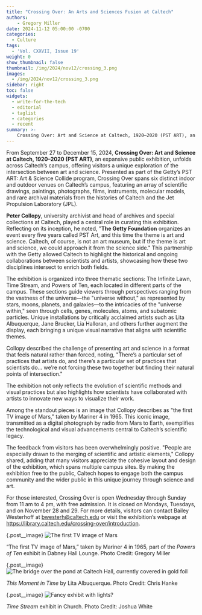 ```yaml
---
title: "Crossing Over: An Arts and Sciences Fusion at Caltech"
authors:
    - Gregory Miller
date: 2024-11-12 05:00:00 -0700
categories:
  - Culture
tags:
  - 'Vol. CXXVII, Issue 19'
weight: 0
show_thumbnail: false
thumbnail: /img/2024/nov12/crossing_3.png
images:
  - /img/2024/nov12/crossing_3.png
sidebar: right
toc: false
widgets:
  - write-for-the-tech
  - editorial
  - taglist
  - categories
  - recent
summary: >-
    Crossing Over: Art and Science at Caltech, 1920–2020 (PST ART), an expansive public exhibition, unfolds across Caltech’s campus, offering visitors a unique exploration of the intersection between art and science.
---
```


From September 27 to December 15, 2024, **Crossing Over: Art and Science at Caltech, 1920–2020 (PST ART)**, an expansive public exhibition, unfolds across Caltech’s campus, offering visitors a unique exploration of the intersection between art and science. Presented as part of the Getty’s PST ART: Art & Science Collide program, Crossing Over spans six distinct indoor and outdoor venues on Caltech’s campus, featuring an array of scientific drawings, paintings, photographs, films, instruments, molecular models, and rare archival materials from the histories of Caltech and the Jet Propulsion Laboratory (JPL).

**Peter Collopy**, university archivist and head of archives and special collections at Caltech, played a central role in curating this exhibition. Reflecting on its inception, he noted, "**The Getty Foundation** organizes an event every five years called PST Art, and this time the theme is art and science. Caltech, of course, is not an art museum, but if the theme is art and science, we could approach it from the science side." This partnership with the Getty allowed Caltech to highlight the historical and ongoing collaborations between scientists and artists, showcasing how these two disciplines intersect to enrich both fields.

The exhibition is organized into three thematic sections: The Infinite Lawn, Time Stream, and Powers of Ten, each located in different parts of the campus. These sections guide viewers through perspectives ranging from the vastness of the universe—the "universe without," as represented by stars, moons, planets, and galaxies—to the intricacies of the "universe within," seen through cells, genes, molecules, atoms, and subatomic particles. Unique installations by critically acclaimed artists such as Lita Albuquerque, Jane Brucker, Lia Halloran, and others further augment the display, each bringing a unique visual narrative that aligns with scientific themes.

Collopy described the challenge of presenting art and science in a format that feels natural rather than forced, noting, "There’s a particular set of practices that artists do, and there’s a particular set of practices that scientists do... we’re not forcing these two together but finding their natural points of intersection."

The exhibition not only reflects the evolution of scientific methods and visual practices but also highlights how scientists have collaborated with artists to innovate new ways to visualize their work.

Among the standout pieces is an image that Collopy describes as "the first TV image of Mars," taken by Mariner 4 in 1965. This iconic image, transmitted as a digital photograph by radio from Mars to Earth, exemplifies the technological and visual advancements central to Caltech’s scientific legacy.

The feedback from visitors has been overwhelmingly positive. "People are especially drawn to the merging of scientific and artistic elements," Collopy shared, adding that many visitors appreciate the cohesive layout and design of the exhibition, which spans multiple campus sites. By making the exhibition free to the public, Caltech hopes to engage both the campus community and the wider public in this unique journey through science and art.

For those interested, Crossing Over is open Wednesday through Sunday from 11 am to 4 pm, with free admission. It is closed on Mondays, Tuesdays, and on November 28 and 29. For more details, visitors can contact Bailey Westerhoff at bwesterh@caltech.edu or visit the exhibition’s webpage at https://library.caltech.edu/crossing-over/introduction. 

{.post__image}
![The first TV image of Mars](/img/2024/nov12/crossing_1.png)

“The first TV image of Mars,” taken by Mariner 4 in 1965, part of the *Powers of Ten* exhibit in Dabney Hall Lounge. Photo Credit: Gregory Miller

{.post__image}
![The bridge over the pond at Caltech Hall, currently covered in gold foil](/img/2024/nov12/crossing_2.png)

*This Moment in Time* by Lita Albuquerque. Photo Credit: Chris Hanke

{.post__image}
![Fancy exhibit with lights?](/img/2024/nov12/crossing_3.png)

*Time Stream* exhibit in Church. Photo Credit: Joshua White